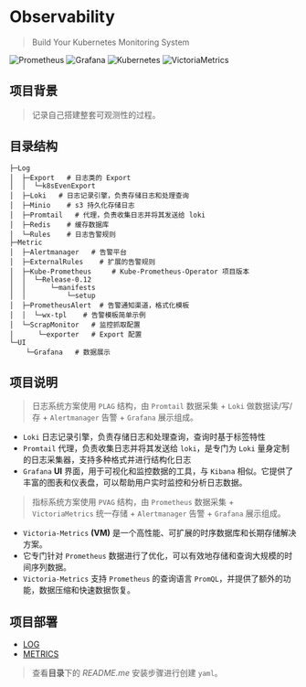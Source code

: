 # Observability

>Build Your Kubernetes Monitoring System

![Prometheus](https://img.shields.io/badge/Prometheus-E6522C?style=for-the-badge&logo=Prometheus&logoColor=white) ![Grafana](https://img.shields.io/badge/grafana-%23F46800.svg?style=for-the-badge&logo=grafana&logoColor=white) 	![Kubernetes](https://img.shields.io/badge/kubernetes-%23326ce5.svg?style=for-the-badge&logo=kubernetes&logoColor=white) ![VictoriaMetrics](https://img.shields.io/badge/VictoriaMetrics-%23512BD4?style=for-the-badge&logo=VictoriaMetrics&logoColor=white)

## 项目背景

>记录自己搭建整套可观测性的过程。

## 目录结构

```
├─Log
│  ├─Export   # 日志类的 Export
│  │  └─k8sEvenExport
│  ├─Loki   # 日志记录引擎，负责存储日志和处理查询
│  ├─Minio    # s3 持久化存储日志
│  ├─Promtail   # 代理，负责收集日志并将其发送给 loki
│  ├─Redis    # 缓存数据库
│  └─Rules    # 日志告警规则
├─Metric
│  ├─Alertmanager   # 告警平台
│  ├─ExternalRules    # 扩展的告警规则
│  ├─Kube-Prometheus     # Kube-Prometheus-Operator 项目版本
│  │  └─Release-0.12
│  │      └─manifests
│  │          └─setup
│  ├─PrometheusAlert  # 告警通知渠道，格式化模板
│  │  └─wx-tpl    # 告警模板简单示例
│  └─ScrapMonitor   # 监控抓取配置
│      └─exporter   # Export 配置
└─UI
    └─Grafana   # 数据展示
```  

## 项目说明

>日志系统方案使用 `PLAG` 结构，由 `Promtail` 数据采集 + `Loki` 做数据读/写/存 + `Alertmanager` 告警 + `Grafana` 展示组成。 

- `Loki` 日志记录引擎，负责存储日志和处理查询，查询时基于标签特性
- `Promtail` 代理，负责收集日志并将其发送给 `loki`，是专门为 `Loki` 量身定制的日志采集器，支持多种格式并进行结构化日志
- `Grafana` **UI** 界面，用于可视化和监控数据的工具，与 `Kibana` 相似。它提供了丰富的图表和仪表盘，可以帮助用户实时监控和分析日志数据。


>指标系统方案使用 `PVAG` 结构，由 `Prometheus` 数据采集 + `VictoriaMetrics` 统一存储 + `Alertmanager` 告警 + `Grafana` 展示组成。

- `Victoria-Metrics` **(VM)** 是一个高性能、可扩展的时序数据库和长期存储解决方案。
- 它专门针对 `Prometheus` 数据进行了优化，可以有效地存储和查询大规模的时间序列数据。
- `Victoria-Metrics` 支持 `Prometheus` 的查询语言 `PromQL`，并提供了额外的功能，数据压缩和快速数据恢复。


## 项目部署

- [LOG](./Log/README.md)
- [METRICS](./Metric/README.md)

>查看**目录**下的 *README.me* 安装步骤进行创建 `yaml`。
